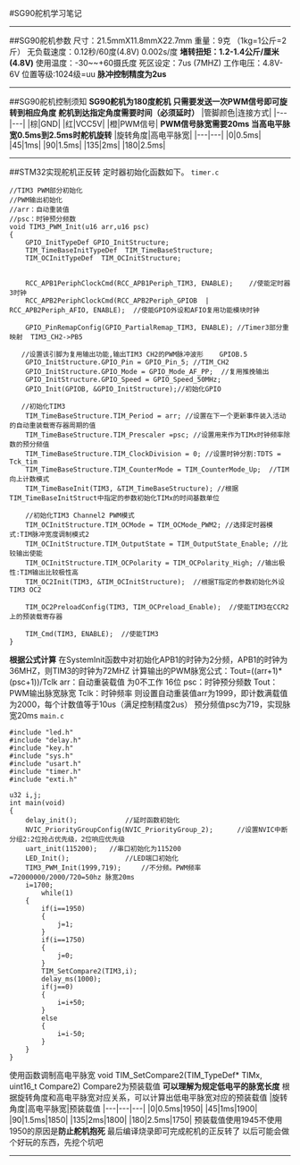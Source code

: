 #SG90舵机学习笔记
***
##SG90舵机参数
尺寸：21.5mmX11.8mmX22.7mm
重量：9克   （1kg=1公斤=2斤）
无负载速度：0.12秒/60度(4.8V) 0.002s/度
**堵转扭矩：1.2-1.4公斤/厘米(4.8V)**
使用温度：-30~~+60摄氏度
死区设定：7us   (7MHZ)
工作电压：4.8V-6V
位置等级:1024级=uu
**脉冲控制精度为2us**
***
##SG90舵机控制须知
**SG90舵机为180度舵机**
**只需要发送一次PWM信号即可旋转到相应角度**
**舵机到达指定角度需要时间（必须延时）**
|管脚颜色|连接方式|
|---|---|
|棕|GND|
|红|VCC5V|
|橙|PWM信号|
**PWM信号脉宽需要20ms 当高电平脉宽0.5ms到2.5ms时舵机旋转**
|旋转角度|高电平脉宽|
|---|---|
|0|0.5ms|
|45|1ms|
|90|1.5ms|
|135|2ms|
|180|2.5ms|
***
##STM32实现舵机正反转
定时器初始化函数如下。
`timer.c`
```
//TIM3 PWM部分初始化 
//PWM输出初始化
//arr：自动重装值
//psc：时钟预分频数
void TIM3_PWM_Init(u16 arr,u16 psc)
{  
	GPIO_InitTypeDef GPIO_InitStructure;
	TIM_TimeBaseInitTypeDef  TIM_TimeBaseStructure;
	TIM_OCInitTypeDef  TIM_OCInitStructure;
	

	RCC_APB1PeriphClockCmd(RCC_APB1Periph_TIM3, ENABLE);	//使能定时器3时钟
 	RCC_APB2PeriphClockCmd(RCC_APB2Periph_GPIOB  | RCC_APB2Periph_AFIO, ENABLE);  //使能GPIO外设和AFIO复用功能模块时钟
	
	GPIO_PinRemapConfig(GPIO_PartialRemap_TIM3, ENABLE); //Timer3部分重映射  TIM3_CH2->PB5    
 
   //设置该引脚为复用输出功能,输出TIM3 CH2的PWM脉冲波形	GPIOB.5
	GPIO_InitStructure.GPIO_Pin = GPIO_Pin_5; //TIM_CH2
	GPIO_InitStructure.GPIO_Mode = GPIO_Mode_AF_PP;  //复用推挽输出
	GPIO_InitStructure.GPIO_Speed = GPIO_Speed_50MHz;
	GPIO_Init(GPIOB, &GPIO_InitStructure);//初始化GPIO
 
   //初始化TIM3
	TIM_TimeBaseStructure.TIM_Period = arr; //设置在下一个更新事件装入活动的自动重装载寄存器周期的值
	TIM_TimeBaseStructure.TIM_Prescaler =psc; //设置用来作为TIMx时钟频率除数的预分频值 
	TIM_TimeBaseStructure.TIM_ClockDivision = 0; //设置时钟分割:TDTS = Tck_tim
	TIM_TimeBaseStructure.TIM_CounterMode = TIM_CounterMode_Up;  //TIM向上计数模式
	TIM_TimeBaseInit(TIM3, &TIM_TimeBaseStructure); //根据TIM_TimeBaseInitStruct中指定的参数初始化TIMx的时间基数单位
	
	//初始化TIM3 Channel2 PWM模式	 
	TIM_OCInitStructure.TIM_OCMode = TIM_OCMode_PWM2; //选择定时器模式:TIM脉冲宽度调制模式2
 	TIM_OCInitStructure.TIM_OutputState = TIM_OutputState_Enable; //比较输出使能
	TIM_OCInitStructure.TIM_OCPolarity = TIM_OCPolarity_High; //输出极性:TIM输出比较极性高
	TIM_OC2Init(TIM3, &TIM_OCInitStructure);  //根据T指定的参数初始化外设TIM3 OC2

	TIM_OC2PreloadConfig(TIM3, TIM_OCPreload_Enable);  //使能TIM3在CCR2上的预装载寄存器
 
	TIM_Cmd(TIM3, ENABLE);  //使能TIM3
}
```

**根据公式计算**
在SystemInit函数中对初始化APB1的时钟为2分频，APB1的时钟为36MHZ，则TIM3的时钟为72MHZ
计算输出的PWM脉宽公式：Tout=((arr+1)*(psc+1))/Tclk
arr：自动重装载值 为0不工作 16位
psc：时钟预分频数
Tout：PWM输出脉宽脉宽
Tclk：时钟频率
则设置自动重装值arr为1999，即计数满载值为2000，每个计数值等于10us（满足控制精度2us）
预分频值psc为719，实现脉宽20ms
`main.c`
```
#include "led.h"
#include "delay.h"
#include "key.h"
#include "sys.h"
#include "usart.h"
#include "timer.h"
#include "exti.h"
 
u32 i,j;
int main(void)
{		
	delay_init();	    	 //延时函数初始化	  
	NVIC_PriorityGroupConfig(NVIC_PriorityGroup_2); 	 //设置NVIC中断分组2:2位抢占优先级，2位响应优先级
	uart_init(115200);	 //串口初始化为115200
 	LED_Init();			     //LED端口初始化
 	TIM3_PWM_Init(1999,719);	 //不分频。PWM频率=72000000/2000/720=50hz 脉宽20ms
	i=1700;
        while(1)
	{
		if(i==1950)
		{
			j=1;
		}	
		if(i==1750)
		{
			j=0;
		}	
		TIM_SetCompare2(TIM3,i);
		delay_ms(1000);
		if(j==0)
		{
			i=i+50;
		}
		else
		{
			i=i-50;
		}
	}
}
```
使用函数调制高电平脉宽
void TIM_SetCompare2(TIM_TypeDef* TIMx, uint16_t Compare2)
Compare2为预装载值 **可以理解为规定低电平的脉宽长度**
根据旋转角度和高电平脉宽对应关系，可以计算出低电平脉宽对应的预装载值
|旋转角度|高电平脉宽|预装载值
|---|---|---|
|0|0.5ms|1950|
|45|1ms|1900|
|90|1.5ms|1850|
|135|2ms|1800|
|180|2.5ms|1750|
预装载值使用1945不使用1950的原因是**防止舵机抱死**
最后编译烧录即可完成舵机的正反转了
以后可能会做个好玩的东西，先挖个坑吧
***

